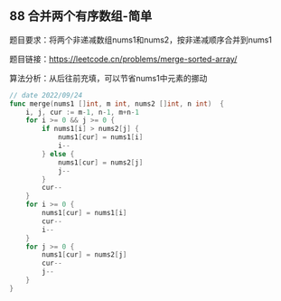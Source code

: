 ## 88 合并两个有序数组-简单

题目要求：将两个非递减数组nums1和nums2，按非递减顺序合并到nums1

题目链接：https://leetcode.cn/problems/merge-sorted-array/



算法分析：从后往前充填，可以节省nums1中元素的挪动

```go
// date 2022/09/24
func merge(nums1 []int, m int, nums2 []int, n int)  {
    i, j, cur := m-1, n-1, m+n-1
    for i >= 0 && j >= 0 {
        if nums1[i] > nums2[j] {
            nums1[cur] = nums1[i]
            i--
        } else {
            nums1[cur] = nums2[j]
            j--
        }
        cur--
    }
    for i >= 0 {
        nums1[cur] = nums1[i]
        cur--
        i--
    }
    for j >= 0 {
        nums1[cur] = nums2[j]
        cur--
        j--
    }
}
```

